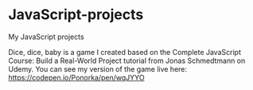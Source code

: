 # JavaScript-projects
My JavaScript projects

Dice, dice, baby is a game I created based on the Complete JavaScript Course: Build a Real-World Project tutorial from Jonas Schmedtmann on Udemy. 
You can see my version of the game live here: https://codepen.io/Ponorka/pen/wqJYYO
